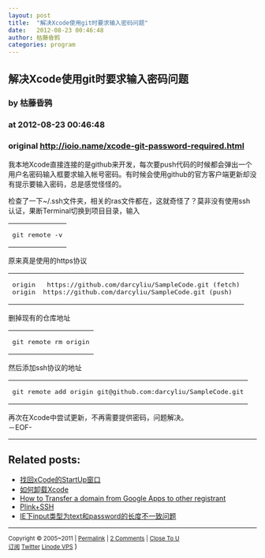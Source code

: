 ```yaml
---
layout: post
title:  "解决Xcode使用git时要求输入密码问题"
date:   2012-08-23 00:46:48
author: 枯藤昏鸦
categories: program
---
```


## 解决Xcode使用git时要求输入密码问题
### by 枯藤昏鸦
### at 2012-08-23 00:46:48
### original <http://ioio.name/xcode-git-password-required.html>

<p>我本地Xcode直接连接的是github来开发，每次要push代码的时候都会弹出一个用户名密码输入框要求输入帐号密码。有时候会使用github的官方客户端更新却没有提示要输入密码，总是感觉怪怪的。</p>
<p>检查了一下~/.ssh文件夹，相关的ras文件都在，这就奇怪了？莫非没有使用ssh认证，果断Terminal切换到项目目录，输入</p>

<div><table><tr><td><pre style="font-family:monospace">git remote -v</pre></td></tr></table></div>

<p>原来真是使用的https协议</p>

<div><table><tr><td><pre style="font-family:monospace">origin	https://github.com/darcyliu/SampleCode.git (fetch)
origin	https://github.com/darcyliu/SampleCode.git (push)</pre></td></tr></table></div>

<p>删掉现有的仓库地址</p>

<div><table><tr><td><pre style="font-family:monospace">git remote rm origin</pre></td></tr></table></div>

<p>然后添加ssh协议的地址</p>

<div><table><tr><td><pre style="font-family:monospace">git remote add origin git@github.com:darcyliu/SampleCode.git</pre></td></tr></table></div>

<p>再次在Xcode中尝试更新，不再需要提供密码，问题解决。<br>
－EOF-</p>
<hr><h2>Related posts:</h2><ul><li><a href="http://ioio.name/xcode-startup.html" rel="bookmark" title="Permanent Link: 找回xCode的StartUp窗口">找回xCode的StartUp窗口</a></li><li><a href="http://ioio.name/how-to-uninstall-xcode.html" rel="bookmark" title="Permanent Link: 如何卸载Xcode">如何卸载Xcode</a></li><li><a href="http://ioio.name/how-to-transfer-a-domain-from-google-apps-to-other-registrant.html" rel="bookmark" title="Permanent Link: How to Transfer a domain from Google Apps to other registrant">How to Transfer a domain from Google Apps to other registrant</a></li><li><a href="http://ioio.name/plink-ssh.html" rel="bookmark" title="Permanent Link: Plink+SSH">Plink+SSH</a></li><li><a href="http://ioio.name/ie-input-text-password-not-the-same.html" rel="bookmark" title="Permanent Link: IE下input类型为text和password的长度不一致问题">IE下input类型为text和password的长度不一致问题</a></li></ul><hr><small>Copyright © 2005~2011 | <a href="http://ioio.name/xcode-git-password-required.html" title="Permalink">Permalink</a> | <a href="http://ioio.name/xcode-git-password-required.html#comments">2 Comments</a> | <a href="http://closetou.com" title="Close To U">Close To U</a> <br>
<a href="http://feeds.feedburner.com/miss">订阅</a> <a href="https://twitter.com/tearnon">Twitter</a> <a href="http://www.linode.com/?r=8dd6ddd391fc320d9f55ad101e051bde767df599">Linode VPS</a>
</small> )